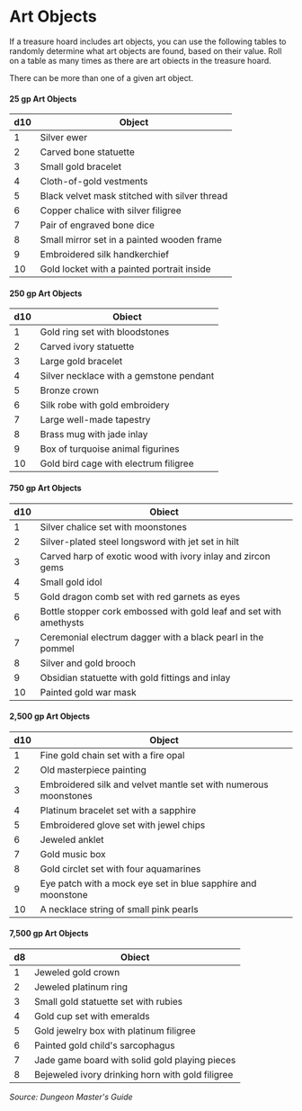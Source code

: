 # Art Objects

If a treasure hoard includes art objects, you can use the following tables to randomly determine what art objects are found, based on their value. Roll on a table as many times as there are art obiects in the treasure hoard.

There can be more than one of a given art object.

#### 25 gp Art Objects

| d10 | Object                                        |
| --- | --------------------------------------------- |
| 1   | Silver ewer                                   |
| 2   | Carved bone statuette                         |
| 3   | Small gold bracelet                           |
| 4   | Cloth-of-gold vestments                       |
| 5   | Black velvet mask stitched with silver thread |
| 6   | Copper chalice with silver filigree           |
| 7   | Pair of engraved bone dice                    |
| 8   | Small mirror set in a painted wooden frame    |
| 9   | Embroidered silk handkerchief                 |
| 10  | Gold locket with a painted portrait inside    |

#### 250 gp Art Objects

| d10 | Obiect                                  |
| --- | --------------------------------------- |
| 1   | Gold ring set with bloodstones          |
| 2   | Carved ivory statuette                  |
| 3   | Large gold bracelet                     |
| 4   | Silver necklace with a gemstone pendant |
| 5   | Bronze crown                            |
| 6   | Silk robe with gold embroidery          |
| 7   | Large well-made tapestry                |
| 8   | Brass mug with jade inlay               |
| 9   | Box of turquoise animal figurines       |
| 10  | Gold bird cage with electrum filigree   |


#### 750 gp Art Objects

| d10 | Obiect                                                             |
| --- | ------------------------------------------------------------------ |
| 1   | Silver chalice set with moonstones                                 |
| 2   | Silver-plated steel longsword with jet set in hilt                 |
| 3   | Carved harp of exotic wood with ivory inlay and zircon gems        |
| 4   | Small gold idol                                                    |
| 5   | Gold dragon comb set with red garnets as eyes                      |
| 6   | Bottle stopper cork embossed with gold leaf and set with amethysts |
| 7   | Ceremonial electrum dagger with a black pearl in the pommel        |
| 8   | Silver and gold brooch                                             |
| 9   | Obsidian statuette with gold fittings and inlay                    |
| 10  | Painted gold war mask                                              |

#### 2,500 gp Art Objects

| d10 | Object                                                          |
| --- | --------------------------------------------------------------- |
| 1   | Fine gold chain set with a fire opal                            |
| 2   | Old masterpiece painting                                        |
| 3   | Embroidered silk and velvet mantle set with numerous moonstones |
| 4   | Platinum bracelet set with a sapphire                           |
| 5   | Embroidered glove set with jewel chips                          |
| 6   | Jeweled anklet                                                  |
| 7   | Gold music box                                                  |
| 8   | Gold circlet set with four aquamarines                          |
| 9   | Eye patch with a mock eye set in blue sapphire and moonstone    |
| 10  | A necklace string of small pink pearls                          | 

#### 7,500 gp Art Objects

| d8  | Obiect                                           |
| --- | ------------------------------------------------ |
| 1   | Jeweled gold crown                               |
| 2   | Jeweled platinum ring                            |
| 3   | Small gold statuette set with rubies             |
| 4   | Gold cup set with emeralds                       |
| 5   | Gold jewelry box with platinum filigree          |
| 6   | Painted gold child's sarcophagus                 |
| 7   | Jade game board with solid gold playing pieces   |
| 8   | Bejeweled ivory drinking horn with gold filigree |

*Source: Dungeon Master's Guide*